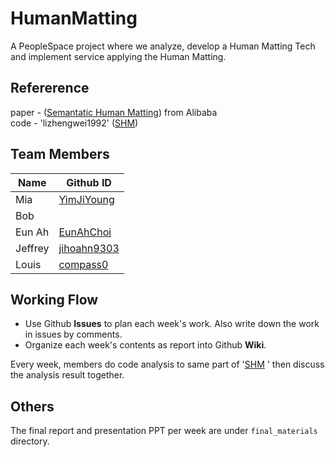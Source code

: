 # HumanMatting
A PeopleSpace project where we analyze, develop a Human Matting Tech and implement service applying the Human Matting.

## Refererence
paper - ([Semantatic Human Matting](https://arxiv.org/abs/1809.01354)) from Alibaba <br>
code - 'lizhengwei1992' ([SHM](https://github.com/lizhengwei1992/Semantic_Human_Matting))

## Team Members

| Name | Github ID |
| - | - |
|Mia|[YimJiYoung](https://github.com/YimJiYoung)|
|Bob|[]()|
|Eun Ah|[EunAhChoi](https://github.com/EunAhChoi)|
|Jeffrey|[jihoahn9303](https://github.com/jihoahn9303)|
|Louis|[compass0](https://github.com/compass0)|

## Working Flow

- Use Github **Issues** to plan each week's work. Also write down the work in
issues by comments.
- Organize each week's contents as report into Github **Wiki**.

Every week, members do code analysis to same part of '[SHM](https://github.com/lizhengwei1992/Semantic_Human_Matting)
' then discuss the analysis result together.

## Others

The final report and presentation PPT per week are under `final_materials` directory.
